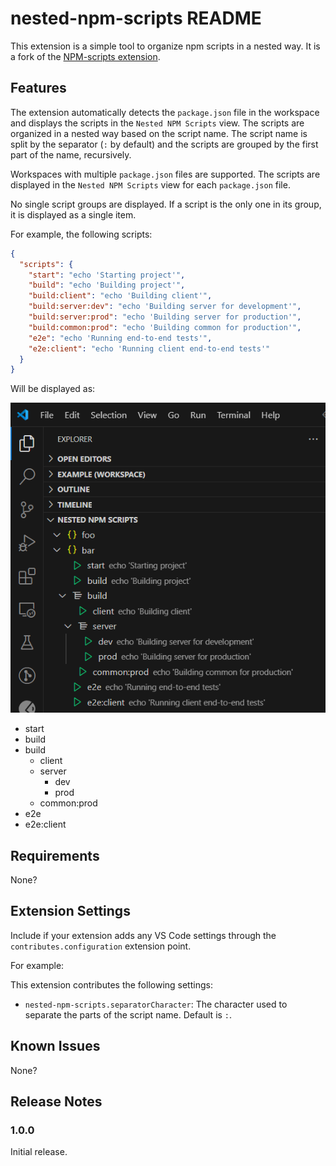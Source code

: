 # nested-npm-scripts README

This extension is a simple tool to organize npm scripts in a nested way. It is a fork of the [NPM-scripts extension](https://github.com/Duroktar/vscode-npm-scripts).

## Features

The extension automatically detects the `package.json` file in the workspace and displays the scripts in the `Nested NPM Scripts` view. The scripts are organized in a nested way based on the script name. The script name is split by the separator (`:` by default) and the scripts are grouped by the first part of the name, recursively.

Workspaces with multiple `package.json` files are supported. The scripts are displayed in the `Nested NPM Scripts` view for each `package.json` file.

No single script groups are displayed. If a script is the only one in its group, it is displayed as a single item.

For example, the following scripts:

```json
{
  "scripts": {
    "start": "echo 'Starting project'",
    "build": "echo 'Building project'",
    "build:client": "echo 'Building client'",
    "build:server:dev": "echo 'Building server for development'",
    "build:server:prod": "echo 'Building server for production'",
    "build:common:prod": "echo 'Building common for production'",
    "e2e": "echo 'Running end-to-end tests'",
    "e2e:client": "echo 'Running client end-to-end tests'"
  }
}
```

Will be displayed as:

![Example](resources/example.png)

- start
- build
- build
  - client
  - server
    - dev
    - prod
  - common:prod
- e2e
- e2e:client

## Requirements

None?

## Extension Settings

Include if your extension adds any VS Code settings through the `contributes.configuration` extension point.

For example:

This extension contributes the following settings:

- `nested-npm-scripts.separatorCharacter`: The character used to separate the parts of the script name. Default is `:`.

## Known Issues

None?

## Release Notes

### 1.0.0

Initial release.
